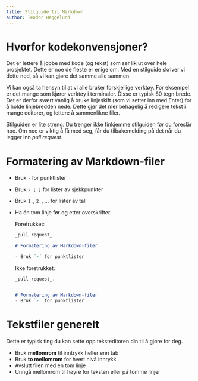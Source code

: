 ```yaml
---
title: Stilguide til Markdown
author: Teodor Heggelund
---
```


# Hvorfor kodekonvensjoner?

Det er lettere å jobbe med kode (og tekst) som ser lik ut over hele prosjektet.
Dette er noe de fleste er enige om. Med en stilguide skriver vi dette ned, så vi
kan gjøre det samme alle sammen.

Vi kan også ta hensyn til at vi alle bruker forskjellige verktøy. For eksempel
er det mange som kjører verktøy i terminaler. Disse er typisk 80 tegn brede. Det
er derfor svært vanlig å bruke linjeskift (som vi setter inn med Enter) for å
holde linjebredden nede. Dette gjør det mer behagelig å redigere tekst i mange
editorer, og lettere å sammenlikne filer.

Stilguiden er lite streng. Du trenger ikke finkjemme stilguiden før du foreslår
noe. Om noe er viktig å få med seg, får du tilbakemelding på det når du legger
inn _pull request_.

# Formatering av Markdown-filer

- Bruk `-` for punktlister

- Bruk `- [ ]` for lister av sjekkpunkter

- Bruk `1.`, `2.`, ... for lister av tall

- Ha én tom linje før og etter overskrifter.

  Foretrukket:
  
  ```markdown
  _pull request_.
  
  # Formatering av Markdown-filer
  
  - Bruk `-` for punktlister
  ```
  
  Ikke foretrukket:
  
  ```markdown
  _pull request_.


  # Formatering av Markdown-filer  
  - Bruk `-` for punktlister
  ```  

# Tekstfiler generelt

Dette er typisk ting du kan sette opp teksteditoren din til å gjøre for deg.

- Bruk **mellomrom** til inntrykk heller enn tab
- Bruk **to mellomrom** for hvert nivå innrykk
- Avslutt filen med en tom linje
- Unngå mellomrom til høyre for teksten eller på tomme linjer

